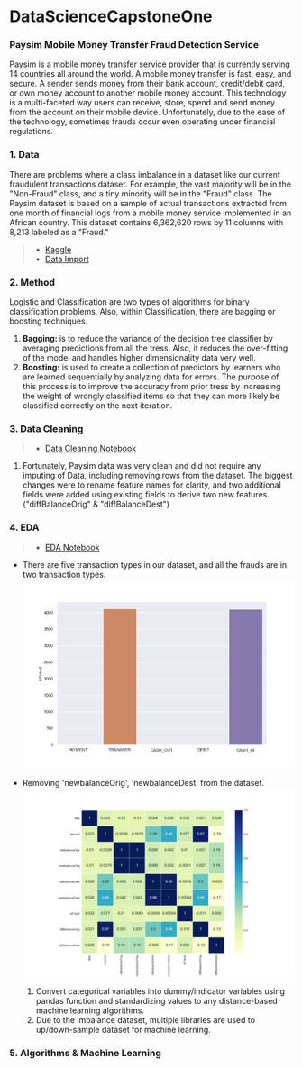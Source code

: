 # DataScienceCapstoneOne
### Paysim Mobile Money Transfer Fraud Detection Service

Paysim is a mobile money transfer service provider that is currently serving 14 countries all around the world. A mobile money transfer is fast, easy, and secure. A sender sends money from their bank account, credit/debit card, or own money account to another mobile money account. This technology is a multi-faceted way users can receive, store, spend and send money from the account on their mobile device. Unfortunately, due to the ease of the technology, sometimes frauds occur even operating under financial regulations.


### 1. Data

There are problems where a class imbalance in a dataset like our current fraudulent transactions dataset. For example, the vast majority will be in the "Non-Fraud" class, and a tiny minority will be in the "Fraud" class. The Paysim dataset is based on a sample of actual transactions extracted from one month of financial logs from a mobile money service implemented in an African country. This dataset contains 6,362,620 rows by 11 columns with 8,213 labeled as a "Fraud."

> * [Kaggle](https://www.kaggle.com/ealaxi/paysim1)
> * [Data Import](https://github.com/Erik1120/DataScienceCapstoneOne/blob/main/Notebook/data_wrangling.ipynb)

### 2. Method

Logistic and Classification are two types of algorithms for binary classification problems. Also, within Classification, there are bagging or boosting techniques.

1. **Bagging:** is to reduce the variance of the decision tree classifier by averaging predictions from all the tress. Also, it reduces the over-fitting of the model and handles higher dimensionality data very well. 
2. **Boosting:**  is used to create a collection of predictors by learners who are learned sequentially by analyzing data for errors. The purpose of this process is to improve the accuracy from prior tress by increasing the weight of wrongly classified items so that they can more likely be classified correctly on the next iteration. 

### 3. Data Cleaning

> * [Data Cleaning Notebook](https://github.com/Erik1120/DataScienceCapstoneOne/blob/main/Notebook/data_wrangling_EDA.ipynb)

1. Fortunately, Paysim data was very clean and did not require any imputing of Data, including removing rows from the dataset. The biggest changes were to rename feature names for clarity, and two additional fields were added using existing fields to derive two new features. ("diffBalanceOrig" & "diffBalanceDest")

### 4. EDA

> * [EDA Notebook](https://github.com/Erik1120/DataScienceCapstoneOne/blob/main/Notebook/data_engineering.ipynb)

* There are five transaction types in our dataset, and all the frauds are in two transaction types. 
![](https://github.com/Erik1120/DataScienceCapstoneOne/blob/main/images/figurebarplot.png)

* Removing 'newbalanceOrig', 'newbalanceDest' from the dataset. 
![](https://github.com/Erik1120/DataScienceCapstoneOne/blob/main/images/figureheatmap.png)

  1. Convert categorical variables into dummy/indicator variables using pandas function and standardizing values to any distance-based machine learning algorithms. 
  2. Due to the imbalance dataset, multiple libraries are used to up/down-sample dataset for machine learning. 
 
### 5. Algorithms & Machine Learning
